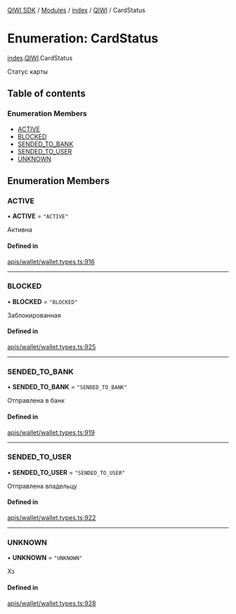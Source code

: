 [QIWI SDK](../README.md) / [Modules](../modules.md) / [index](../modules/index.md) / [QIWI](../modules/index.QIWI.md) / CardStatus

# Enumeration: CardStatus

[index](../modules/index.md).[QIWI](../modules/index.QIWI.md).CardStatus

Статус карты

## Table of contents

### Enumeration Members

- [ACTIVE](index.QIWI.CardStatus.md#active)
- [BLOCKED](index.QIWI.CardStatus.md#blocked)
- [SENDED\_TO\_BANK](index.QIWI.CardStatus.md#sended_to_bank)
- [SENDED\_TO\_USER](index.QIWI.CardStatus.md#sended_to_user)
- [UNKNOWN](index.QIWI.CardStatus.md#unknown)

## Enumeration Members

### ACTIVE

• **ACTIVE** = ``"ACTIVE"``

Активна

#### Defined in

[apis/wallet/wallet.types.ts:916](https://github.com/AlexXanderGrib/node-qiwi-sdk/blob/bc0e99e/src/apis/wallet/wallet.types.ts#L916)

___

### BLOCKED

• **BLOCKED** = ``"BLOCKED"``

Заблокированная

#### Defined in

[apis/wallet/wallet.types.ts:925](https://github.com/AlexXanderGrib/node-qiwi-sdk/blob/bc0e99e/src/apis/wallet/wallet.types.ts#L925)

___

### SENDED\_TO\_BANK

• **SENDED\_TO\_BANK** = ``"SENDED_TO_BANK"``

Отправлена в банк

#### Defined in

[apis/wallet/wallet.types.ts:919](https://github.com/AlexXanderGrib/node-qiwi-sdk/blob/bc0e99e/src/apis/wallet/wallet.types.ts#L919)

___

### SENDED\_TO\_USER

• **SENDED\_TO\_USER** = ``"SENDED_TO_USER"``

Отправлена владельцу

#### Defined in

[apis/wallet/wallet.types.ts:922](https://github.com/AlexXanderGrib/node-qiwi-sdk/blob/bc0e99e/src/apis/wallet/wallet.types.ts#L922)

___

### UNKNOWN

• **UNKNOWN** = ``"UNKNOWN"``

Хз

#### Defined in

[apis/wallet/wallet.types.ts:928](https://github.com/AlexXanderGrib/node-qiwi-sdk/blob/bc0e99e/src/apis/wallet/wallet.types.ts#L928)

